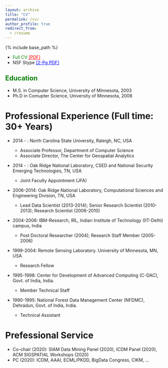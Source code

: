 ```yaml
---
layout: archive
title: "CV"
permalink: /cv/
author_profile: true
redirect_from:
  - /resume
---
```


{% include base_path %}

* <span style="color:green">Full CV</span> <a href="https://rvatsavai.github.io/files/raju-cv.pdf" style="color:red;" target="_blank">[PDF]</a>
* NSF Stype <a href="https://rvatsavai.github.io/files/Raju-nsf-biosketch-May-2020.pdf" style="color:blue;" target="_blank">[2-Pg PDF]</a>

## <span style="color:green">Education</span>
* M.S. in Computer Science, University of Minnesota, 2003
* Ph.D in Comupter Science, University of Minnesota, 2008

Professional Experience (Full time: 30+ Years)
======

* 2014 - : North Carolina State University, Raleigh, NC, USA
  * Associate Professor, Department of Computer Science
  * Associate Director, The Center for Geospatial Analytics

* 2014 - : Oak Ridge National Laboratory, CSED and National Security Emerging Technologies, TN, USA
  * Joint Faculty Appointment (JFA)

* 2006-2014: Oak Ridge National Laboratory, Computational Sciences and Engineering Division, TN, USA
  * Lead Data Scientist (2013-2014); Senior Research Scientist (2010-2013); Research Scientist (2006-2010)

* 2004-2006: IBM-Research, IRL, Indian Institute of Technology (IIT-Delhi) campus, India
  * Post Doctoral Researcher (2004); Research Staff Member (2005-2006)
  
* 1999-2004: Remote Sensing Laboratory. University of Minnesota, MN, USA
  * Research Fellow
  
* 1995-1998: Center for Development of Advanced Computing (C-DAC), Govt. of India, India.
  * Member Technical Staff
  
* 1990-1995: National Forest Data Management Center (NFDMC), Dehradun, Govt. of India, India.
  * Technical Assistant
  
Prefessional Service
======
* Co-chair (2020): SIAM Data Mining Panel (2020), ICDM Panel (2020), ACM SIGSPATIAL Workshops (2020)
* PC (2020): ICDM, AAAI, ECML/PKDD, BigData Congress, CIKM, ...
